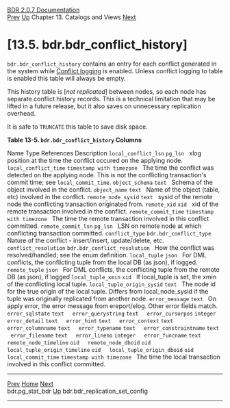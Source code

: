   [BDR 2.0.7 Documentation](README.md)                                                                                                           
  [Prev](catalog-pg-stat-bdr.md "bdr.pg_stat_bdr")   [Up](catalogs-views.md)    Chapter 13. Catalogs and Views    [Next](catalog-bdr-replication-set-config.md "bdr.bdr_replication_set_config")  


# [13.5. bdr.bdr_conflict_history]

`bdr.bdr_conflict_history` contains an entry for each conflict
generated in the system while [Conflict logging](conflicts-logging.md)
is enabled. Unless conflict logging to table is enabled this table will
always be empty.

This history table is [*not replicated*] between nodes, so
each node has separate conflict history records. This is a technical
limitation that may be lifted in a future release, but it also saves on
unnecessary replication overhead.

It is safe to `TRUNCATE` this table to save disk space.


**Table 13-5. `bdr.bdr_conflict_history` Columns**

  Name                                          Type                                   References   Description
  `local_conflict_lsn`            `pg_lsn`                                     xlog position at the time the conflict occured on the applying node.
  `local_conflict_time`           `timestamp with timezone`                    The time the conflict was detected on the applying node. This is not the conflicting transaction\'s commit time; see `local_commit_time`.
  `object_schema`                 `text`                                       Schema of the object involved in the conflict.
  `object_name`                   `text`                                       Name of the object (table, etc) involved in the conflict.
  `remote_node_sysid`             `text`                                       sysid of the remote node the conflicting transaction originated from.
  `remote_xid`                    `xid`                                        xid of the remote transaction involved in the conflict.
  `remote_commit_time`            `timestamp with timezone`                    The time the remote transaction involved in this conflict committed.
  `remote_commit_lsn`             `pg_lsn`                                     LSN on remote node at which conflicting transaction committed.
  `conflict_type`                 `bdr.bdr_conflict_type`                      Nature of the conflict - insert/insert, update/delete, etc.
  `conflict_resolution`           `bdr.bdr_conflict_resolution`                How the conflict was resolved/handled; see the enum definition.
  `local_tuple`                   `json`                                       For DML conflicts, the conflicting tuple from the local DB (as json), if logged.
  `remote_tuple`                  `json`                                       For DML conflicts, the conflicting tuple from the remote DB (as json), if logged
  `local_tuple_xmin`              `xid`                                        If local_tuple is set, the xmin of the conflicting local tuple.
  `local_tuple_origin_sysid`      `text`                                       The node id for the true origin of the local tuple. Differs from local_node_sysid if the tuple was originally replicated from another node.
  `error_message`                 `text`                                       On apply error, the error message from ereport/elog. Other error fields match.
  `error_sqlstate`                `text`                                        
  `error_querystring`             `text`                                        
  `error_cursorpos`               `integer`                                     
  `error_detail`                  `text`                                        
  `error_hint`                    `text`                                        
  `error_context`                 `text`                                        
  `error_columnname`              `text`                                        
  `error_typename`                `text`                                        
  `error_constraintname`          `text`                                        
  `error_filename`                `text`                                        
  `error_lineno`                  `integer`                                     
  `error_funcname`                `text`                                        
  `remote_node_timeline`          `oid`                                         
  `remote_node_dboid`             `oid`                                         
  `local_tuple_origin_timeline`   `oid`                                         
  `local_tuple_origin_dboid`      `oid`                                         
  `local_commit_time`             `timestamp with timezone`                    The time the local transaction involved in this conflict committed.



  ------------------------------------------------- ------------------------------------------ ----------------------------------------------------------------
  [Prev](catalog-pg-stat-bdr.md)       [Home](README.md)        [Next](catalog-bdr-replication-set-config.md)  
  bdr.pg_stat_bdr                                    [Up](catalogs-views.md)                                    bdr.bdr_replication_set_config
  ------------------------------------------------- ------------------------------------------ ----------------------------------------------------------------
